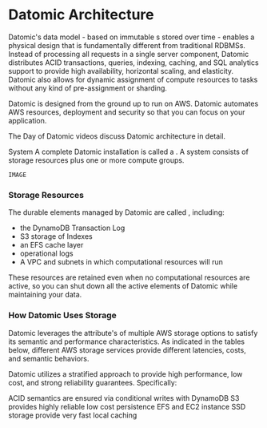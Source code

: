 # Datomic Architecture

Datomic's data model - based on immutable s stored over time - enables a physical design that is fundamentally different from traditional RDBMSs. Instead of processing all requests in a single server component, Datomic distributes ACID transactions, queries, indexing, caching, and SQL analytics support to provide high availability, horizontal scaling, and elasticity. Datomic also allows for dynamic assignment of compute resources to tasks without any kind of pre-assignment or sharding.

Datomic is designed from the ground up to run on AWS. Datomic automates AWS resources, deployment and security so that you can focus on your application.

The Day of Datomic videos discuss Datomic architecture in detail.

System
A complete Datomic installation is called a . A system consists of storage resources plus one or more compute groups.

```
IMAGE
```

### Storage Resources
The durable elements managed by Datomic are called , including:
- the DynamoDB Transaction Log
- S3 storage of Indexes
- an EFS cache layer
- operational logs
- A VPC and subnets in which computational resources will run

These resources are retained even when no computational resources are active, so you can shut down all the active elements of Datomic while maintaining your data.

### How Datomic Uses Storage

Datomic leverages the attribute's of multiple AWS storage options to satisfy its semantic and performance characteristics. As indicated in the tables below, different AWS storage services provide different latencies, costs, and semantic behaviors.

Datomic utilizes a stratified approach to provide high performance, low cost, and strong reliability guarantees. Specifically:

ACID semantics are ensured via conditional writes with DynamoDB
S3 provides highly reliable low cost persistence
EFS and EC2 instance SSD storage provide very fast local caching
